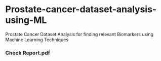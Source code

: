 # Prostate-cancer-dataset-analysis-using-ML
Prostate Cancer Dataset Analysis for finding relevant Biomarkers using Machine Learning Techniques


### Check Report.pdf
